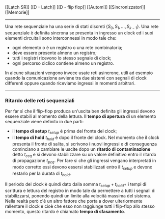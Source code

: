 [[Latch SR]]
[[D - Latch]]
[[D - flip flop]]
[[Automi]]
[[Sincronizzatori]]
[[Memorie]]
___
Una rete sequenziale ha una serie di stati discreti $\{S_0, S_1, ..., S_{k-1}\}$.
Una rete sequenziale è definita sincrona se presenta in ingresso un clock ed i suoi elementi circuitali sono interconnessi in modo tale che:
- ogni elemento o è un registro o una rete combinatoria;
- deve essere presente almeno un registro;
- tutti i registri ricevono lo stesso segnale di clock;
- ogni percorso ciclico contiene almeno un registro.

In alcune situazioni vengono invece usate reti asincrone, utili ad esempio quando la comunicazione avviene tra due sistemi con segnali di clock differenti oppure quando riceviamo ingressi in momenti arbitrari.
___
### Ritardo delle reti sequenziali
Per far sì che il flip-flop produca un'uscita ben definita gli ingressi devono essere stabili al momento della lettura.
Il **tempo di apertura** di un elemento sequenziale viene definito in due parti:
- il **tempo di setup** $t_{setup}$ è prima del fronte del clock;
- il **tempo di hold** $t_{hold}$ è dopo il fronte del clock.
Nel momento che il clock presenta il fronte di salita, si scrivono i nuovi ingressi e di conseguenza cominciano a cambiare le uscite dopo un **ritardo di contaminazione** detto $t_{ccq}$ e si devono stabilizzare su un valore definitivo entro il ritardo di propagazione $t_{pcq}$.
Per fare si che gli ingressi vengano interpretati in modo corretto essi devono essersi stabilizzati entro il $t_{setup}$ e devono restarlo per la durata di $t_{hold}$.

Il periodo del clock è quindi dato dalla somma $t_{setup} + t_{hold} +$ i tempi di scrittura e lettura del registro in modo tale da permettere a tutti i segnali di stabilizzarsi, ponendo quindi un limite alla velocità massima del sistema. Nella realtà però c'è un altro fattore che porta a dover ulteriormente rallentare il clock e cioè che esso non raggiunge tutti i flip-flop allo stesso momento, questo ritardo è chiamato **tempo di sfasamento**.

